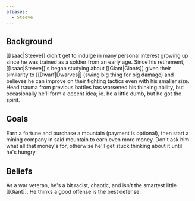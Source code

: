 ```yaml
---
aliases:
  - Steeve
---
```

## Background
[[Isaac|Steeve]] didn't get to indulge in many personal interest growing up since he was trained as a soldier from an early age. Since his retirement, [[Isaac|Steeve]]'s began studying about [[Giant|Giants]] given their similarity to [[Dwarf|Dwarves]] (swing big thing for big damage) and believes he can improve on their fighting tactics even with his smaller size. Head trauma from previous battles has worsened his thinking ability, but occasionally he'll form a decent idea; ie. he a little dumb, but he got the spirit.
## Goals
Earn a fortune and purchase a mountain (payment is optional), then start a mining company in said mountain to earn even more money. Don't ask him what all that money's for, otherwise he'll get stuck thinking about it until he's hungry.
## Beliefs
As a war veteran, he's a bit racist, chaotic, and isn't the smartest little [[Giant]]. He thinks a good offense is the best defense.